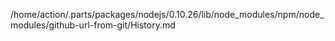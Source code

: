 /home/action/.parts/packages/nodejs/0.10.26/lib/node_modules/npm/node_modules/github-url-from-git/History.md